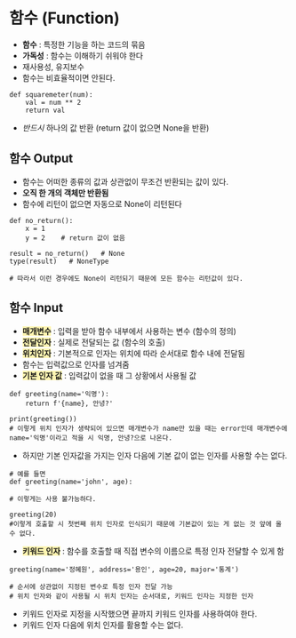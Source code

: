 # 함수 (Function)
- **함수** : 특정한 기능을 하는 코드의 묶음
- **가독성** : 함수는 이해하기 쉬워야 한다
- 재사용성, 유지보수
- 함수는 비효율적이면 안된다.

```
def squaremeter(num):
    val = num ** 2
    return val
```
- *반드시* 하나의 값 반환 (return 값이 없으면 None을 반환)

## 함수 Output
- 함수는 어떠한 종류의 값과 상관없이 무조건 반환되는 값이 있다.
- **오직 한 개의 객체만 반환됨**
- 함수에 리턴이 없으면 자동으로 None이 리턴된다
```
def no_return():
    x = 1
    y = 2    # return 값이 없음

result = no_return()   # None
type(result)   # NoneType

# 따라서 이런 경우에도 None이 리턴되기 때문에 모든 함수는 리턴값이 있다.
```

## 함수 Input
- <span style="background-color:#fff5b1">**매개변수**</span> : 입력을 받아 함수 내부에서 사용하는 변수 (함수의 정의)
- <span style="background-color:#fff5b1">**전달인자**</span> : 실제로 전달되는 값 (함수의 호출)
- <span style="background-color:#fff5b1">**위치인자**</span> : 기본적으로 인자는 위치에 따라 순서대로 함수 내에 전달됨
- 함수는 입력값으로 인자를 넘겨줌
- <span style="background-color:#fff5b1">**기본 인자 값**</span> : 입력값이 없을 때 그 상황에서 사용될 값
```
def greeting(name='익명'):
    return f'{name}, 안녕?'

print(greeting()) 
# 이렇게 위치 인자가 생략되어 있으면 매개변수가 name만 있을 때는 error인데 매개변수에 name='익명'이라고 적을 시 익명, 안녕?으로 나온다.
```

- 하지만 기본 인자값을 가지는 인자 다음에 기본 값이 없는 인자를 사용할 수는 없다.
```
# 예를 들면
def greeting(name='john', age):
    ~
# 이렇게는 사용 불가능하다.

greeting(20) 
#이렇게 호출할 시 첫번째 위치 인자로 인식되기 때문에 기본값이 있는 게 없는 것 앞에 올 수 없다.
```
- <span style="background-color:#fff5b1">**키워드 인자**</span> : 함수를 호출할 때 직접 변수의 이름으로 특정 인자 전달할 수 있게 함
```
greeting(name='정혜원', address='용인', age=20, major='통계')

# 순서에 상관없이 지정된 변수로 특정 인자 전달 가능
# 위치 인자와 같이 사용될 시 위치 인자는 순서대로, 키워드 인자는 지정한 인자
```
- 키워드 인자로 지정을 시작했으면 끝까지 키워드 인자를 사용하여야 한다.
- 키워드 인자 다음에 위치 인자를 활용할 수는 없다.

